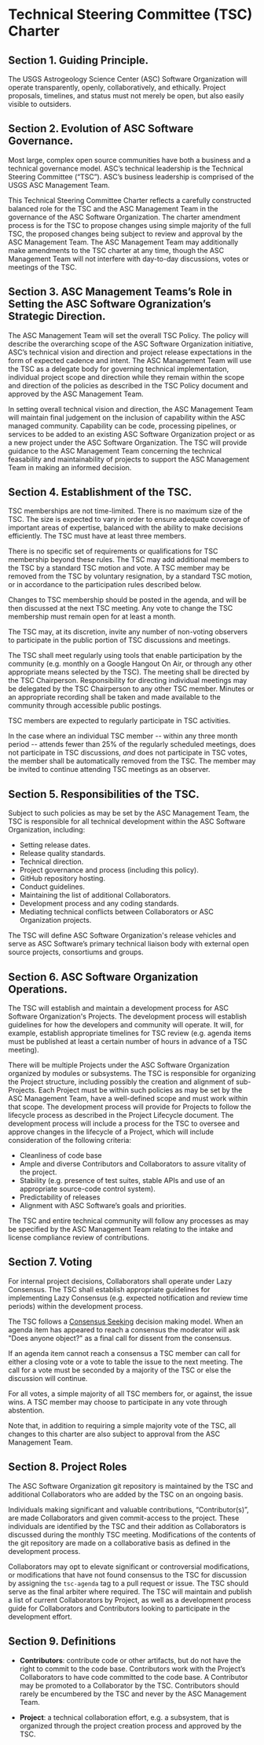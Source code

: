 # Technical Steering Committee (TSC) Charter

## Section 1. Guiding Principle.

The USGS Astrogeology Science Center (ASC) Software Organization will operate transparently, openly,
collaboratively, and ethically. Project proposals, timelines, and status
must not merely be open, but also easily visible to outsiders.

## Section 2. Evolution of ASC Software Governance.

Most large, complex open source communities have both a business and a
technical governance model. ASC’s technical leadership
is the Technical Steering Committee (“TSC”). ASC’s business
leadership is comprised of the USGS ASC Management Team.

This Technical Steering Committee Charter reflects a carefully
constructed balanced role for the TSC and the ASC Management Team in the governance of
the ASC Software Organization. The charter amendment process is for the TSC to
propose changes using simple majority of the full TSC, the proposed
changes being subject to review and approval by the ASC Management Team. The ASC Management Team may
additionally make amendments to the TSC charter at any time, though the
ASC Management Team will not interfere with day-to-day discussions, votes or meetings
of the TSC.

## Section 3. ASC Management Teams’s Role in Setting the ASC Software Ogranization’s Strategic Direction.  

The ASC Management Team will set the overall TSC Policy. The policy will describe the
overarching scope of the ASC Software Organization initiative, ASC’s technical vision and direction and project release
expectations in the form of expected cadence and intent. The ASC Management Team will
use the TSC as a delegate body for governing technical implementation,
individual project scope and direction while they remain within the scope
and direction of the policies as described in the TSC Policy document and
approved by the ASC Management Team.

In setting overall technical vision and direction, the ASC Management Team will maintain final judgement on the inclusion of capability within the ASC managed community. Capability can be code, processing pipelines, or services to be added to an existing ASC Software Organization project or as a new project under the ASC Software Organization. The TSC will provide guidance to the ASC Management Team concerning the technical feasability and maintainability of projects to support the ASC Management Team in making an informed decision.

## Section 4. Establishment of the TSC.

TSC memberships are not time-limited. There is no maximum size of the TSC.
The size is expected to vary in order to ensure adequate coverage of important
areas of expertise, balanced with the ability to make decisions efficiently.
The TSC must have at least three members.

There is no specific set of requirements or qualifications for TSC
membership beyond these rules. The TSC may add additional members to the
TSC by a standard TSC motion and vote. A TSC member may be removed from the
TSC by voluntary resignation, by a standard TSC motion, or in accordance to the
participation rules described below.

Changes to TSC membership should be posted in the agenda, and will be then discussed
at the next TSC meeting. Any vote to change the TSC membership must remain open
for at least a month. 

The TSC may, at its discretion, invite any number of non-voting observers to
participate in the public portion of TSC discussions and meetings.

The TSC shall meet regularly using tools that enable participation by the
community (e.g. monthly on a Google Hangout On Air, or through any other
appropriate means selected by the TSC). The meeting shall be directed by
the TSC Chairperson. Responsibility for directing individual meetings may be
delegated by the TSC Chairperson to any other TSC member. Minutes or an
appropriate recording shall be taken and made available to the community
through accessible public postings.

TSC members are expected to regularly participate in TSC activities.

In the case where an individual TSC member -- within any three month period --
attends fewer than 25% of the regularly scheduled meetings, does not
participate in TSC discussions, *and* does not participate in TSC votes, the
member shall be automatically removed from the TSC. The member may be invited
to continue attending TSC meetings as an observer.

## Section 5. Responsibilities of the TSC.  

Subject to such policies as may be set by the ASC Management Team, the TSC is
responsible for all technical development within the ASC Software Organization,
including:

* Setting release dates.
* Release quality standards.
* Technical direction.
* Project governance and process (including this policy).
* GitHub repository hosting.
* Conduct guidelines.
* Maintaining the list of additional Collaborators.
* Development process and any coding standards.
* Mediating technical conflicts between Collaborators or ASC Organization
projects.

The TSC will define ASC Software Organization's release vehicles and serve as
ASC Software’s primary technical liaison body with external open
source projects, consortiums and groups.

## Section 6. ASC Software Organization Operations.

The TSC will establish and maintain a development process for ASC Software Organization's Projects. The development process will establish guidelines
for how the developers and community will operate. It will, for example,
establish appropriate timelines for TSC review (e.g. agenda items must be
published at least a certain number of hours in advance of a TSC
meeting).

There will be multiple Projects under the ASC Software Organization organized by
modules or subsystems. The TSC is responsible for organizing the Project
structure, including possibly the creation and alignment of sub-Projects.
Each Project must be within such policies as may be set by the ASC Management Team,
have a well-defined scope and must work within that scope. The
development process will provide for Projects to follow the lifecycle
process as described in the Project Lifecycle document. The development
process will include a process for the TSC to oversee and approve changes
in the lifecycle of a Project, which will include consideration of the
following criteria:

* Cleanliness of code base
* Ample and diverse Contributors and Collaborators to assure vitality of
the project.
* Stability (e.g. presence of test suites, stable APIs and use of an
  appropriate source-code control system).
* Predictability of releases
* Alignment with ASC Software’s goals and priorities.

The TSC and entire technical community will follow any processes as may
be specified by the ASC Management Team relating to the intake and license compliance
review of contributions.

## Section 7. Voting

For internal project decisions, Collaborators shall operate under Lazy
Consensus. The TSC shall establish appropriate guidelines for
implementing Lazy Consensus (e.g. expected notification and review time
periods) within the development process.

The TSC follows a [Consensus Seeking][] decision making model. When an agenda
item has appeared to reach a consensus the moderator will ask "Does anyone
object?" as a final call for dissent from the consensus.

If an agenda item cannot reach a consensus a TSC member can call for
either a closing vote or a vote to table the issue to the next meeting.
The call for a vote must be seconded by a majority of the TSC or else the
discussion will continue.

For all votes, a simple majority of all TSC members for, or against, the issue
wins. A TSC member may choose to participate in any vote through abstention.

Note that, in addition to requiring a simple majority vote of the TSC, all
changes to this charter are also subject to approval from the ASC Management Team.

## Section 8. Project Roles

The ASC Software Organization git repository is maintained by the TSC and
additional Collaborators who are added by the TSC on an ongoing basis.

Individuals making significant and valuable contributions,
“Contributor(s)”, are made Collaborators and given commit-access to the
project. These individuals are identified by the TSC and their addition
as Collaborators is discussed during the monthly TSC meeting.
Modifications of the contents of the git repository are made on a
collaborative basis as defined in the development process.

Collaborators may opt to elevate significant or controversial
modifications, or modifications that have not found consensus to the TSC
for discussion by assigning the `tsc-agenda` tag to a pull request or
issue. The TSC should serve as the final arbiter where required. The TSC
will maintain and publish a list of current Collaborators by Project, as
well as a development process guide for Collaborators and Contributors
looking to participate in the development effort.

## Section 9. Definitions

* **Contributors**: contribute code or other artifacts, but do not have
the right to commit to the code base. Contributors work with the
Project’s Collaborators to have code committed to the code base. A
Contributor may be promoted to a Collaborator by the TSC. Contributors should
rarely be encumbered by the TSC and never by the ASC Management Team.

* **Project**: a technical collaboration effort, e.g. a subsystem, that
is organized through the project creation process and approved by the
TSC.

[Consensus Seeking]: http://en.wikipedia.org/wiki/Consensus-seeking_decision-making
[Condorcet]: http://en.wikipedia.org/wiki/Condorcet_method
[Single Transferable Vote]: http://en.wikipedia.org/wiki/Single_transferable_vote
